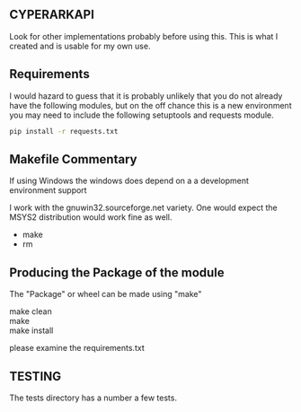 
## CYPERARKAPI 

Look for other implementations probably before using this.  This is what I created
and is usable for my own use.

## Requirements

I would hazard to guess that it is probably unlikely that you do not already have the following modules, but on the off chance
this is a new environment you may need to include the following setuptools and requests module.

```bash
pip install -r requests.txt
```

## Makefile Commentary

If using Windows the windows does depend on a a development environment support

 I work with the gnuwin32.sourceforge.net variety.  One would expect the MSYS2 distribution would work fine as well.
 * make
 * rm
 
## Producing the Package of the module

The "Package" or wheel can be made using "make"

make clean\
make\
make install

please examine the requirements.txt

## TESTING

The tests directory has a number a few tests.
